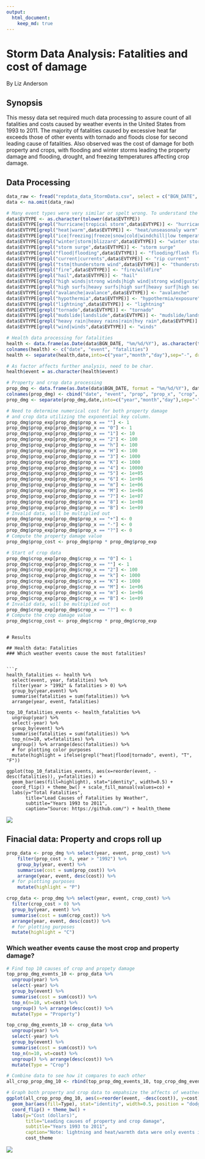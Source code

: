 ```yaml
---
output: 
  html_document:
    keep_md: true
---
```

# Storm Data Analysis: Fatalities and cost of damage
By Liz Anderson

## Synopsis
This messy data set required much data processing to assure count of all fatalities and costs caused by weather events in the United States from 1993 to 2011. The majority of fatalities caused by excessive heat far exceeds those of other events with tornado and floods close for second leading cause of fatalities. Also observed was the cost of damage for both property and crops, with flooding and winter storms leading the property damage and flooding, drought, and freezing temperatures affecting crop damage. 

## Data Processing


```r
data_raw <- fread("repdata_data_StormData.csv", select = c("BGN_DATE", "EVTYPE","FATALITIES", "PROPDMG", "PROPDMGEXP","CROPDMG","CROPDMGEXP"))
data <- na.omit(data_raw)

# Many event types were very similar or spelt wrong. To understand the affects of storms, categorizing the data will be helpful for a high-level examination.
data$EVTYPE <- as.character(tolower(data$EVTYPE))
data$EVTYPE[grepl("hurricane|tropical storm",data$EVTYPE)] <- "hurricane\tropical storm"
data$EVTYPE[grepl("heat|warm",data$EVTYPE)] <- "heat/unseasonaly warm"
data$EVTYPE[grepl("ice|freezing|freeze|snow|cold|windchill|low temperature|frost",data$EVTYPE)] <- "freezing cold/snow"
data$EVTYPE[grepl("winter|storm|blizzard",data$EVTYPE)] <- "winter storm/blizzard"
data$EVTYPE[grepl("storm surge",data$EVTYPE)] <- "storm surge"
data$EVTYPE[grepl("flood|flooding",data$EVTYPE)] <- "flooding/flash flooding"
data$EVTYPE[grepl("current|currents",data$EVTYPE)] <- "rip current"
data$EVTYPE[grepl("tstm|thunderstorm wind",data$EVTYPE)] <- "thunderstorm wind"
data$EVTYPE[grepl("fire",data$EVTYPE)] <- "fire/wildfire"
data$EVTYPE[grepl("hail",data$EVTYPE)] <- "hail"
data$EVTYPE[grepl("high winds|strong winds|high wind|strong wind|gusty",data$EVTYPE)] <- "heavy/strong winds"
data$EVTYPE[grepl("high surfs|heavy surfs|high surf|heavy surf|high sea|high seas|rough seas",data$EVTYPE)] <- "heavy/high surf/sea"
data$EVTYPE[grepl("avalanche|avalance",data$EVTYPE)] <- "avalanche"
data$EVTYPE[grepl("hypothermia",data$EVTYPE)] <- "hypothermia/exposure"
data$EVTYPE[grepl("lightning",data$EVTYPE)] <- "lightning"
data$EVTYPE[grepl("tornado",data$EVTYPE)] <- "tornado"
data$EVTYPE[grepl("mudslide|landslide",data$EVTYPE)] <- "mudslide/landslide"
data$EVTYPE[grepl("heavy rain|heavy rains|rain|hvy rain",data$EVTYPE)] <- "heavy rain"
data$EVTYPE[grepl("wind|winds",data$EVTYPE)] <- "winds"

# Health data processing for fatalities
health <- data.frame(as.Date(data$BGN_DATE, "%m/%d/%Y"), as.character(tolower(data$EVTYPE)), as.numeric(data$FATALITIES))
colnames(health) <- c("date", "event", "fatalities")
health <- separate(health,date,into=c("year","month","day"),sep="-", drop=TRUE)

# As factor affects further analysis, need to be char.
health$event = as.character(health$event)

# Property and crop data processing
prop_dmg <- data.frame(as.Date(data$BGN_DATE, format = "%m/%d/%Y"), data$EVTYPE, as.numeric(data$PROPDMG), as.character(data$PROPDMGEXP), as.numeric(data$CROPDMG), as.character(data$CROPDMGEXP))
colnames(prop_dmg) <- cbind("date", "event", "prop", "prop_x", "crop", "crop_x")
prop_dmg <- separate(prop_dmg,date,into=c("year","month","day"),sep="-", drop=TRUE)

# Need to determine numerical cost for both property damage
# and crop data utilizing the exponential key column.
prop_dmg$prop_exp[prop_dmg$prop_x == ""] <- 1
prop_dmg$prop_exp[prop_dmg$prop_x == "0"] <- 1
prop_dmg$prop_exp[prop_dmg$prop_x == "1"] <- 10
prop_dmg$prop_exp[prop_dmg$prop_x == "2"] <- 100
prop_dmg$prop_exp[prop_dmg$prop_x == "h"] <- 100
prop_dmg$prop_exp[prop_dmg$prop_x == "H"] <- 100
prop_dmg$prop_exp[prop_dmg$prop_x == "3"] <- 1000
prop_dmg$prop_exp[prop_dmg$prop_x == "K"] <- 1000
prop_dmg$prop_exp[prop_dmg$prop_x == "4"] <- 10000
prop_dmg$prop_exp[prop_dmg$prop_x == "5"] <- 1e+05
prop_dmg$prop_exp[prop_dmg$prop_x == "6"] <- 1e+06
prop_dmg$prop_exp[prop_dmg$prop_x == "m"] <- 1e+06
prop_dmg$prop_exp[prop_dmg$prop_x == "M"] <- 1e+06
prop_dmg$prop_exp[prop_dmg$prop_x == "7"] <- 1e+07
prop_dmg$prop_exp[prop_dmg$prop_x == "8"] <- 1e+08
prop_dmg$prop_exp[prop_dmg$prop_x == "B"] <- 1e+09
# Invalid data, will be multiplied out
prop_dmg$prop_exp[prop_dmg$prop_x == "+"] <- 0
prop_dmg$prop_exp[prop_dmg$prop_x == "-"] <- 0
prop_dmg$prop_exp[prop_dmg$prop_x == "?"] <- 0
# Compute the property damage value
prop_dmg$prop_cost <- prop_dmg$prop * prop_dmg$prop_exp

# Start of crop data
prop_dmg$crop_exp[prop_dmg$crop_x == "0"] <- 1
prop_dmg$crop_exp[prop_dmg$crop_x == ""] <- 1
prop_dmg$crop_exp[prop_dmg$crop_x == "2"] <- 100
prop_dmg$crop_exp[prop_dmg$crop_x == "k"] <- 1000
prop_dmg$crop_exp[prop_dmg$crop_x == "K"] <- 1000
prop_dmg$crop_exp[prop_dmg$crop_x == "M"] <- 1e+06
prop_dmg$crop_exp[prop_dmg$crop_x == "m"] <- 1e+06
prop_dmg$crop_exp[prop_dmg$crop_x == "B"] <- 1e+09
# Invalid data, will be multiplied out
prop_dmg$crop_exp[prop_dmg$crop_x == "?"] <- 0
# Compute the crop damage value
prop_dmg$crop_cost <- prop_dmg$crop * prop_dmg$crop_exp
```
```

# Results

## Health data: Fatalities
### Which weather events cause the most fatalities?


```r
health_fatalities <- health %>%
  select(event, year, fatalities) %>%
  filter(year > "1992" & fatalities > 0) %>%
  group_by(year,event) %>%
  summarise(fatalities = sum(fatalities)) %>%
  arrange(year, event, fatalities) 

top_10_fatalities_events <- health_fatalities %>%
  ungroup(year) %>%
  select(-year) %>%
  group_by(event) %>%
  summarise(fatalities = sum(fatalities)) %>%
  top_n(n=10, wt=fatalities) %>%
  ungroup() %>% arrange(desc(fatalities)) %>%
  # for plotting color purposes
  mutate(highlight = ifelse(grepl("heat|flood|tornado", event), "T", "F")) 

ggplot(top_10_fatalities_events, aes(x=reorder(event, -desc(fatalities)), y=fatalities)) +
  geom_bar(aes(fill=highlight), stat="identity", width=0.5) +
  coord_flip() + theme_bw() + scale_fill_manual(values=co) +
  labs(y="Total Fatalities", 
       title="Lead Causes of Fatalities by Weather", 
       subtitle="Years 1993 to 2011", 
       caption="Source: https://github.com/") + health_theme
```

![](figure/fatalities_events-1.png)<!-- -->

## Finacial data: Property and crops roll up

```r
prop_data <- prop_dmg %>% select(year, event, prop_cost) %>%
    filter(prop_cost > 0, year > "1992") %>%
    group_by(year, event) %>%
    summarise(cost = sum(prop_cost)) %>%
    arrange(year, event, desc(cost)) %>%
  # for plotting purposes
    mutate(highlight = "P")

crop_data <- prop_dmg %>% select(year, event, crop_cost) %>%
  filter(crop_cost > 0) %>%
  group_by(year, event) %>%
  summarise(cost = sum(crop_cost)) %>%
  arrange(year, event, desc(cost)) %>%
  # for plotting purposes
  mutate(highlight = "C")
```

### Which weather events cause the most crop and property damage?


```r
# Find top 10 causes of crop and propety damage
top_prop_dmg_events_10 <- prop_data %>%
  ungroup(year) %>%
  select(-year) %>%
  group_by(event) %>%
  summarise(cost = sum(cost)) %>%
  top_n(n=10, wt=cost) %>%
  ungroup() %>% arrange(desc(cost)) %>%
  mutate(Type = "Property")

top_crop_dmg_events_10 <- crop_data %>%
  ungroup(year) %>%
  select(-year) %>%
  group_by(event) %>%
  summarise(cost = sum(cost)) %>%
  top_n(n=10, wt=cost) %>%
  ungroup() %>% arrange(desc(cost)) %>%
  mutate(Type = "Crop")

# Combine data to see how it compares to each other
all_crop_prop_dmg_10 <- rbind(top_prop_dmg_events_10, top_crop_dmg_events_10)

# Graph both property and crop data to empahsize the affects of weather for crops and property are starkly different.
ggplot(all_crop_prop_dmg_10, aes(x=reorder(event, -desc(cost)), y=cost)) +
  geom_bar(aes(fill=Type), stat="identity", width=0.5, position = "dodge") +
  coord_flip() + theme_bw() +
  labs(y="Cost (dollars)",  
       title="Leading causes of property and crop damage", 
       subtitle="Years 1993 to 2011", 
       caption="Note: lightning and heat/warmth data were only events in either crop or property data") + 
       cost_theme
```

![](figure/cost_events-1.png)<!-- -->
